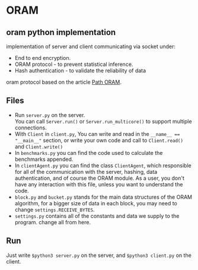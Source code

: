 # ORAM


## oram python implementation

implementation of server and client communicating via socket under: </br>

* End to end encryption.
* ORAM protocol - to prevent statistical inference.
* Hash authentication - to validate the reliability of data


oram protocol based on the article [Path ORAM](https://eprint.iacr.org/2013/280.pdf).

## Files
*  Run ` server.py ` on the server. <br>
You can call `Server.run()` or `Server.run_multicore()` to support multiple connections.
* With `Client` in `client.py`, 
You can write and read in the `__name__ == "__main__"` section,
or write your own code and call to `Client.read()` and `Client.write()`
* In `benchmarks.py` you can find the code used to calculate the benchmarks appended.
* In `clientAgent.py` you can find the class `ClientAgent`, which responsible for 
all of the communication with the server, hashing, data authentication, and of course the ORAM module.
As a user, you don't have any interaction with this file, unless you want to understand the code.
* `block.py` and `bucket.py` stands for the main data structures of the ORAM algorithm, for a bigger size of
data in each block, you may need to change `settings.RECEIVE_BYTES`.
* `settings.py` contains all of the constants and data we supply to the program. change all from here.


## Run
Just write `$python3 server.py` on the server, and `$python3 client.py` on the client.
